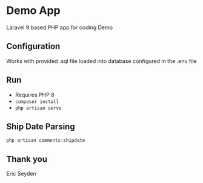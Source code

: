 # Demo App

Laravel 9 based PHP app for coding Demo

## Configuration

Works with provided .sql file loaded into database configured in the .env file

## Run

 - Requires PHP 8
 - `composer install`
 - `php artisan serve`

## Ship Date Parsing

`php artisan comments:shipdate`

## Thank you
Eric Seyden
